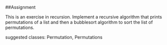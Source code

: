 ##Assignment

This is an exercise in recursion. Implement a recursive algorithm that prints permutations of a list and then a bubblesort algorithm to sort the list of permutations.

suggested classes: Permutation, Permutations